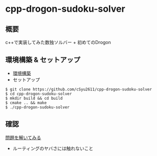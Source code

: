 # cpp-drogon-sudoku-solver
## 概要
c++で実装してみた数独ソルバー + 初めてのDrogon

## 環境構築 & セットアップ
- [環境構築](https://rightcode.co.jp/blog/information-technology/fastest-c-web-framework-drogon-quick-start)
- セットアップ
```
$ git clone https://github.com/cSyu2611/cpp-drogon-sudoku-solver
$ cd cpp-drogon-sudoku-solver
$ mkdir build && cd build
$ cmake .. && make
$ ./cpp-drogon-sudoku-solver
```

## 確認
[問題を解いてみる](http://localhost:8000/Sudoku/solve/8/0/0/0/0/0/0/0/0/0/0/3/6/0/0/0/0/0/0/7/0/0/9/0/2/0/0/0/5/0/0/0/7/0/0/0/0/0/0/0/4/5/7/0/0/0/0/0/1/0/0/0/3/0/0/0/1/0/0/0/0/6/8/0/0/8/5/0/0/0/1/0/0/9/0/0/0/0/4/0/0)
- ルーティングのヤバさには触れないこと
